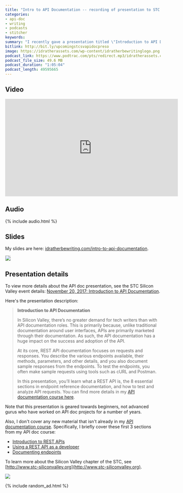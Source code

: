 ```yaml
---
title: "Intro to API Documentation -- recording of presentation to STC Silicon Valley chapter on 11/20/2017"
categories:
- api-doc
- writing
- podcasts
- stitcher
keywords:
summary: "I recently gave a presentation titled \"Introduction to API Documentation\" to the STC Silicon Valley chapter in Santa Clara, California. The video recording and audio are available here."
bitlink: http://bit.ly/upcomingstcsvapidocpreso
image: https://idratherassets.com/wp-content/idratherbewritinglogo.png
podcast_link: https://www.podtrac.com/pts/redirect.mp3/idratherassets.com/podcasts/stcsv-introtoapidocs.mp3
podcast_file_size: 49.6 MB
podcast_duration: "1:05:04"
podcast_length: 49595665
---
```


## Video

<iframe width="560" height="315" src="https://www.youtube.com/embed/NawxzLB4aro" frameborder="0" allowfullscreen></iframe>

## Audio

{% include audio.html %}

## Slides

My slides are here: [idratherbewriting.com/intro-to-api-documentation](https://idratherbewriting.com/intro-to-api-documentation/index.html).

<a href="https://idratherbewriting.com/intro-to-api-documentation/index.html"><img src="https://idratherbewritingmedia.com/images/stcsv-intro-api-doc.png" style="border: 1px solid #dedede"/></a>

## Presentation details

To view more details about the API doc presentation, see the STC Silicon Valley event details: [November 20, 2017: Introduction to API Documentation](http://www.stc-siliconvalley.org/2017/11/06/november-20-2017-introduction-to-api-documentation/).

Here's the presentation description:

> **Introduction to API Documentation**
>
> In Silicon Valley, there’s no greater demand for tech writers than with API documentation roles. This is primarily because, unlike traditional documentation around user interfaces, APIs are primarily marketed through their documentation. As such, the API documentation has a huge impact on the success and adoption of the API.
>
> At its core, REST API documentation focuses on requests and responses. You describe the various endpoints available, their methods, parameters, and other details, and you also document sample responses from the endpoints. To test the endpoints, you often make sample requests using tools such as cURL and Postman.
>
> In this presentation, you’ll learn what a REST API is, the 8 essential sections in endpoint reference documentation, and how to test and analyze API requests. You can find more details in my [API documentation course here](https://idratherbewriting.com/learnapidoc/).

Note that this presentation is geared towards beginners, not advanced gurus who have worked on API doc projects for a number of years.

Also, I don't cover any new material that isn't already in my [API documentation course](https://idratherbewriting.com/learnapidoc/). Specifically, I briefly cover these first 3 sections from my API doc course:

* [Introduction to REST APIs](https://idratherbewriting.com/learnapidoc/docapis_introtoapis.html)
* [Using a REST API as a developer](https://idratherbewriting.com/learnapidoc/likeadeveloper.html)
* [Documenting endpoints](https://idratherbewriting.com/learnapidoc/docendpoints.html)

To learn more about the Silicon Valley chapter of the STC, see [http://www.stc-siliconvalley.org](http://www.stc-siliconvalley.org).

<a href="http://www.stc-siliconvalley.org/2017/11/06/november-20-2017-introduction-to-api-documentation/"><img src="https://idratherbewritingmedia.com/images/stcsvscreenshot22.png"/></a>



{% include random_ad.html %}
